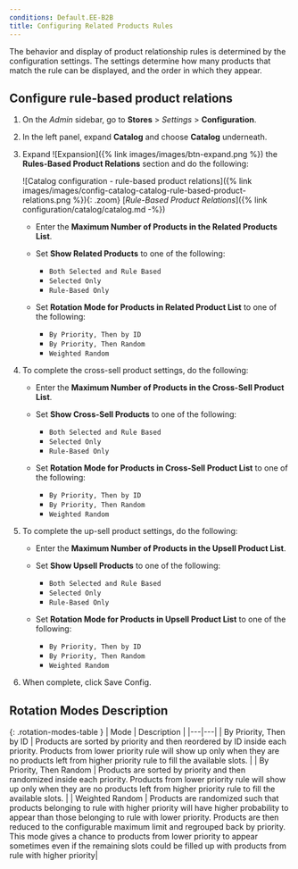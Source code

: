 ```yaml
---
conditions: Default.EE-B2B
title: Configuring Related Products Rules
---
```


The behavior and display of product relationship rules is determined by the configuration settings. The settings determine how many products that match the rule can be displayed, and the order in which they appear.

## Configure rule-based product relations

1. On the _Admin_ sidebar, go to **Stores** > _Settings_ > **Configuration**.

1. In the left panel, expand **Catalog** and choose **Catalog** underneath.

1. Expand ![Expansion]({% link images/images/btn-expand.png %}) the **Rules-Based Product Relations** section and do the following:

    ![Catalog configuration - rule-based product relations]({% link images/images/config-catalog-catalog-rule-based-product-relations.png %}){: .zoom}
    [_Rule-Based Product Relations_]({% link configuration/catalog/catalog.md -%})

    - Enter the **Maximum Number of Products in the Related Products List**.

    - Set **Show Related Products** to one of the following:

        - `Both Selected and Rule Based`
        - `Selected Only`
        - `Rule-Based Only`

    - Set **Rotation Mode for Products in Related Product List** to one of the following:

        - `By Priority, Then by ID`
        - `By Priority, Then Random`
        - `Weighted Random`

1. To complete the cross-sell product settings, do the following:

    - Enter the **Maximum Number of Products in the Cross-Sell Product List**.

    - Set **Show Cross-Sell Products** to one of the following:

        - `Both Selected and Rule Based`
        - `Selected Only`
        - `Rule-Based Only`

    - Set **Rotation Mode for Products in Cross-Sell Product List** to one of the following:

        - `By Priority, Then by ID`
        - `By Priority, Then Random`
        - `Weighted Random`

1. To complete the up-sell product settings, do the following:

    - Enter the **Maximum Number of Products in the Upsell Product List**.

    - Set **Show Upsell Products** to one of the following:

        - `Both Selected and Rule Based`
        - `Selected Only`
        - `Rule-Based Only`

    - Set **Rotation Mode for Products in Upsell Product List** to one of the following:

        - `By Priority, Then by ID`
        - `By Priority, Then Random`
        - `Weighted Random`

1. When complete, click <span class="btn">Save Config</span>.

## Rotation Modes Description

{: .rotation-modes-table }
| Mode | Description |
|---|---|
| By Priority, Then by ID | Products are sorted by priority and then reordered by ID inside each priority. Products from lower priority rule will show up only when they are no products left from higher priority rule to fill the available slots. |
| By Priority, Then Random | Products are sorted by priority and then randomized inside each priority. Products from lower priority rule will show up only when they are no products left from higher priority rule to fill the available slots. |
| Weighted Random | Products are randomized such that products belonging to rule with higher priority will have higher probability to appear than those belonging to rule with lower priority. Products are then reduced to the configurable maximum limit and regrouped back by priority. This mode gives a chance to products from lower priority to appear sometimes even if the remaining slots could be filled up with products from rule with higher priority|

<style>
.rotation-modes-table td:first-of-type {
  width: 200px;
}
</style>
